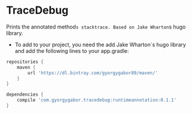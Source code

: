 # TraceDebug
Prints the annotated method`s stacktrace. Based on Jake Wharton`s hugo library.
- To add to your project, you need the add Jake Wharton`s hugo library and add the following lines to your app.gradle:

```gradle
repositories {
    maven {
        url 'https://dl.bintray.com/gyorgygabor89/maven/'
    }
}

dependencies {
    compile 'com.gyorgygabor.tracedebug:runtimeannotation:0.1.1'
}
```
